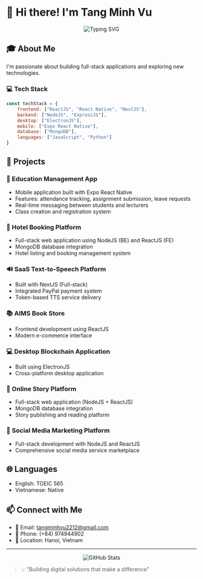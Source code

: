 # 👋 Hi there! I'm Tang Minh Vu

<div align="center">
  <img src="https://readme-typing-svg.herokuapp.com?font=Fira+Code&duration=3000&pause=1000&center=true&vCenter=true&width=435&lines=Full+Stack+Developer;Software+Engineering+Student;Always+learning+new+things" alt="Typing SVG" />
</div>

## 🎓 About Me

I'm passionate about building full-stack applications and exploring new technologies.

### 💻 Tech Stack

```javascript
const techStack = {
    frontend: ["ReactJS", "React Native", "NextJS"],
    backend: ["NodeJS", "ExpressJS"],
    desktop: ["ElectronJS"],
    mobile: ["Expo React Native"],
    database: ["MongoDB"],
    languages: ["JavaScript", "Python"]
}
```

## 🚀 Projects

### 📱 Education Management App
- Mobile application built with Expo React Native
- Features: attendance tracking, assignment submission, leave requests
- Real-time messaging between students and lecturers
- Class creation and registration system

### 🏨 Hotel Booking Platform
- Full-stack web application using NodeJS (BE) and ReactJS (FE)
- MongoDB database integration
- Hotel listing and booking management system

### 🔊 SaaS Text-to-Speech Platform
- Built with NextJS (Full-stack)
- Integrated PayPal payment system
- Token-based TTS service delivery

### 📚 AIMS Book Store
- Frontend development using ReactJS
- Modern e-commerce interface

### 💻 Desktop Blockchain Application
- Built using ElectronJS
- Cross-platform desktop application

### 📖 Online Story Platform
- Full-stack web application (NodeJS + ReactJS)
- MongoDB database integration
- Story publishing and reading platform

### 🚀 Social Media Marketing Platform
- Full-stack development with NodeJS and ReactJS
- Comprehensive social media service marketplace

## 🌐 Languages
- English: TOEIC 565
- Vietnamese: Native

## 📫 Connect with Me
- 📧 Email: tangminhvu2212@gmail.com
- 📱 Phone: (+84) 974944902
- 📍 Location: Hanoi, Vietnam

---

<div align="center">
  <img src="https://github-readme-stats.vercel.app/api?username=minhvu2212&show_icons=true&theme=radical" alt="GitHub Stats" />
</div>

> 💡 "Building digital solutions that make a difference"